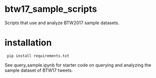 # btw17_sample_scripts
Scripts that use and analyze BTW2017 sample datasets.


# installation
	 pip install requirements.txt

See query_sample.ipynb for starter code on querying and analyzing the sample dataset of BTW17 tweets.

